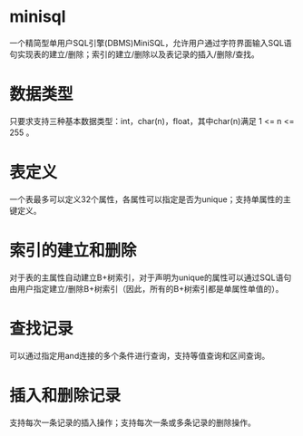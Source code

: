 # minisql

一个精简型单用户SQL引擎(DBMS)MiniSQL，允许用户通过字符界面输入SQL语句实现表的建立/删除；索引的建立/删除以及表记录的插入/删除/查找。

# 数据类型
只要求支持三种基本数据类型：int，char(n)，float，其中char(n)满足 1 <= n <= 255 。
# 表定义
一个表最多可以定义32个属性，各属性可以指定是否为unique；支持单属性的主键定义。
# 索引的建立和删除
对于表的主属性自动建立B+树索引，对于声明为unique的属性可以通过SQL语句由用户指定建立/删除B+树索引（因此，所有的B+树索引都是单属性单值的）。
# 查找记录
可以通过指定用and连接的多个条件进行查询，支持等值查询和区间查询。
# 插入和删除记录
支持每次一条记录的插入操作；支持每次一条或多条记录的删除操作。

